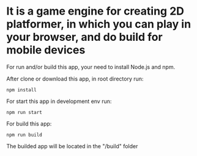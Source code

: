 It is a game engine for creating 2D platformer, in which you can play in your browser, and do build for mobile devices
=====================

For run and/or build this app, your need to install Node.js and npm.

After clone or download this app, in root directory run:

``` npm install ```

For start this app in development env run:

``` npm run start ```

For build this app:

``` npm run build ```

The builded app will be located in the "/build" folder